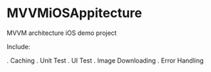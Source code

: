 # MVVMiOSAppitecture
MVVM architecture iOS demo project

Include:

. Caching
. Unit Test
. UI Test
. Image Downloading
. Error Handling
